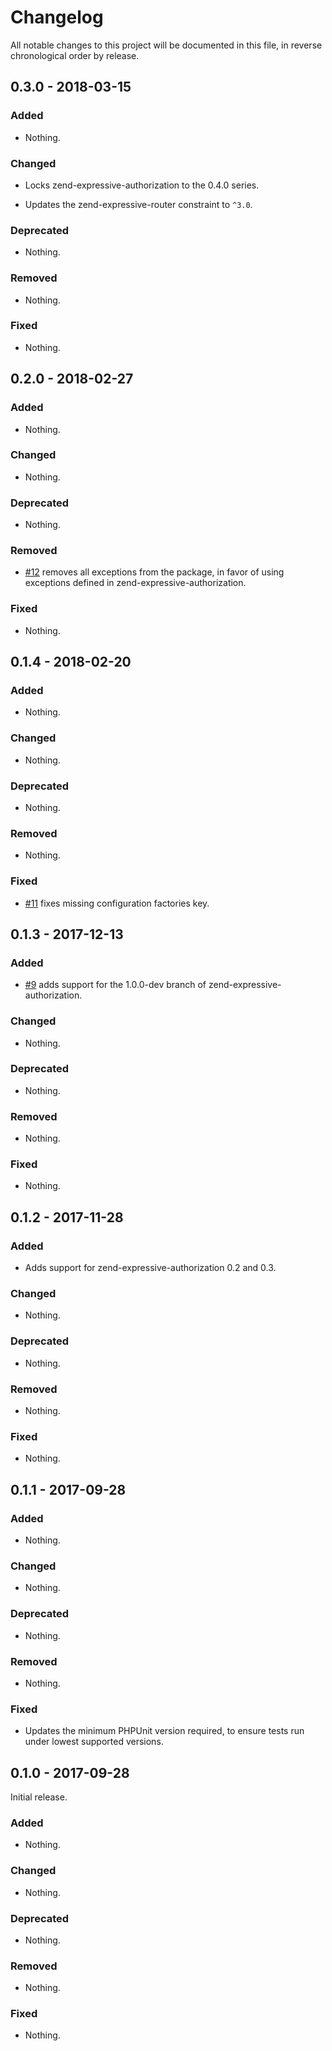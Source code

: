 # Changelog

All notable changes to this project will be documented in this file, in reverse chronological order by release.

## 0.3.0 - 2018-03-15

### Added

- Nothing.

### Changed

- Locks zend-expressive-authorization to the 0.4.0 series.

- Updates the zend-expressive-router constraint to `^3.0`.

### Deprecated

- Nothing.

### Removed

- Nothing.

### Fixed

- Nothing.

## 0.2.0 - 2018-02-27

### Added

- Nothing.

### Changed

- Nothing.

### Deprecated

- Nothing.

### Removed

- [#12](https://github.com/zendframework/zend-expressive-authorization-rbac/pull/12)
  removes all exceptions from the package, in favor of using exceptions defined
  in zend-expressive-authorization.

### Fixed

- Nothing.

## 0.1.4 - 2018-02-20

### Added

- Nothing.

### Changed

- Nothing.

### Deprecated

- Nothing.

### Removed

- Nothing.

### Fixed

- [#11](https://github.com/zendframework/zend-expressive-authorization-rbac/pull/11)
  fixes missing configuration factories key.

## 0.1.3 - 2017-12-13

### Added

- [#9](https://github.com/zendframework/zend-expressive-authorization-rbac/pull/9)
  adds support for the 1.0.0-dev branch of zend-expressive-authorization.

### Changed

- Nothing.

### Deprecated

- Nothing.

### Removed

- Nothing.

### Fixed

- Nothing.

## 0.1.2 - 2017-11-28

### Added

- Adds support for zend-expressive-authorization 0.2 and 0.3.

### Changed

- Nothing.

### Deprecated

- Nothing.

### Removed

- Nothing.

### Fixed

- Nothing.

## 0.1.1 - 2017-09-28

### Added

- Nothing.

### Changed

- Nothing.

### Deprecated

- Nothing.

### Removed

- Nothing.

### Fixed

- Updates the minimum PHPUnit version required, to ensure tests run under lowest
  supported versions.

## 0.1.0 - 2017-09-28

Initial release.

### Added

- Nothing.

### Changed

- Nothing.

### Deprecated

- Nothing.

### Removed

- Nothing.

### Fixed

- Nothing.
